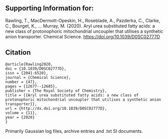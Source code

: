 ## Supporting Information for:

Rawling, T., MacDermott-Opeskin, H., Roseblade, A., Pazderka, C., Clarke, C., Bourget, K., … Murray, M. (2020). Aryl urea substituted fatty acids: a new class of protonophoric mitochondrial uncoupler that utilises a synthetic anion transporter. Chemical Science. https://doi.org/10.1039/D0SC02777D

## Citation
```
@article{Rawling2020,
doi = {10.1039/D0SC02777D},
issn = {2041-6520},
journal = {Chemical Science},
number = {47},
pages = {12677--12685},
publisher = {The Royal Society of Chemistry},
title = {{Aryl urea substituted fatty acids: a new class of protonophoric mitochondrial uncoupler that utilises a synthetic anion transporter}},
url = {http://dx.doi.org/10.1039/D0SC02777D},
volume = {11},
year = {2020}
}
```


Primarily Gaussian log files, archive entries and .txt SI documents.
